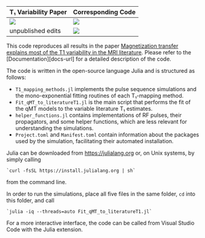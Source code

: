 | **T₁ Variability Paper**      | **Corresponding Code**            |
|:----------------------------- |:--------------------------------- |
| [![][arXiv-img1]][arXiv-url1] | [![][docsv1.0-img]][docsv1.0-url] |
| unpublished edits             | [![][docsdev-img]][docsdev-url]   |

This code reproduces all results in the paper [Magnetization transfer explains most of the T1 variability in the MRI literature][arXiv-url1]. Please refer to the [Documentation][docs-url] for a detailed description of the code.

The code is written in the open-source language Julia and is structured as follows:
- `T1_mapping_methods.jl` implements the pulse sequence simulations and the mono-exponential fitting routines of each T₁-mapping method.
- `Fit_qMT_to_literatureT1.jl` is the main script that performs the fit of the qMT models to the variable literature T₁ estimates.
- `helper_functions.jl` contains implementations of RF pulses, their propagators, and some helper functions, which are less relevant for understanding the simulations.
- `Project.toml` and `Manifest.toml` contain information about the packages used by the simulation, facilitating their automated installation.

Julia can be downloaded from https://julialang.org or, on Unix systems, by simply calling

    `curl -fsSL https://install.julialang.org | sh`

from the command line.

In order to run the simulations, place all five files in the same folder, `cd` into this folder, and call

    `julia -iq --threads=auto Fit_qMT_to_literatureT1.jl`

For a more interactive interface, the code can be called from Visual Studio Code with the Julia extension.

[docsdev-img]: https://img.shields.io/badge/docs-dev-blue.svg
[docsdev-url]: https://jakobasslaender.github.io/T1variability/dev/

[docsv1.0-img]: https://img.shields.io/badge/docs-v1.0-blue.svg
[docsv1.0-url]: https://jakobasslaender.github.io/T1variability/v1.0/

[arXiv-img1]: https://img.shields.io/badge/arXiv-2409.05318-blue.svg
[arXiv-url1]: https://arxiv.org/pdf/2409.05318v1
